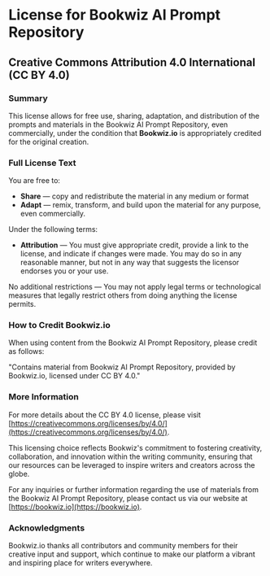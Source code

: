 # License for Bookwiz AI Prompt Repository

## Creative Commons Attribution 4.0 International (CC BY 4.0)

### Summary

This license allows for free use, sharing, adaptation, and distribution of the prompts and materials in the Bookwiz AI Prompt Repository, even commercially, under the condition that **Bookwiz.io** is appropriately credited for the original creation.

### Full License Text

You are free to:

- **Share** — copy and redistribute the material in any medium or format
- **Adapt** — remix, transform, and build upon the material for any purpose, even commercially.

Under the following terms:

- **Attribution** — You must give appropriate credit, provide a link to the license, and indicate if changes were made. You may do so in any reasonable manner, but not in any way that suggests the licensor endorses you or your use.

No additional restrictions — You may not apply legal terms or technological measures that legally restrict others from doing anything the license permits.

### How to Credit Bookwiz.io

When using content from the Bookwiz AI Prompt Repository, please credit as follows:

"Contains material from Bookwiz AI Prompt Repository, provided by Bookwiz.io, licensed under CC BY 4.0."

### More Information

For more details about the CC BY 4.0 license, please visit [https://creativecommons.org/licenses/by/4.0/](https://creativecommons.org/licenses/by/4.0/).

This licensing choice reflects Bookwiz's commitment to fostering creativity, collaboration, and innovation within the writing community, ensuring that our resources can be leveraged to inspire writers and creators across the globe.

For any inquiries or further information regarding the use of materials from the Bookwiz AI Prompt Repository, please contact us via our website at [https://bookwiz.io](https://bookwiz.io).

### Acknowledgments

Bookwiz.io thanks all contributors and community members for their creative input and support, which continue to make our platform a vibrant and inspiring place for writers everywhere.
